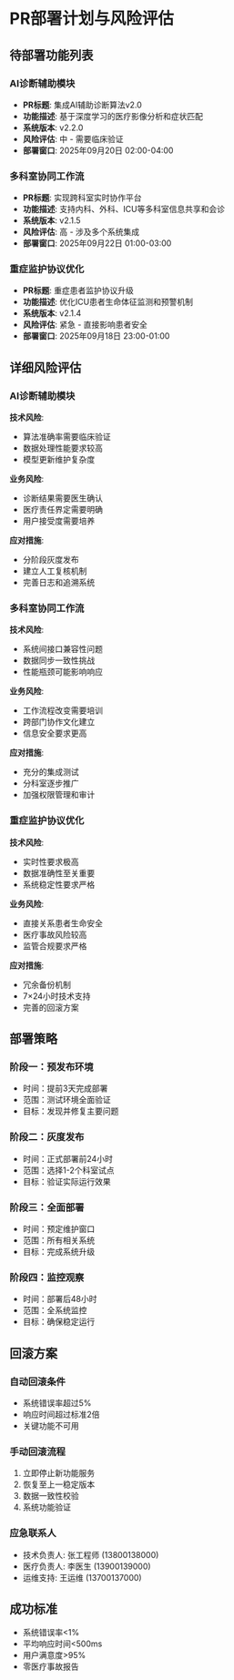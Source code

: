 # PR部署计划与风险评估

## 待部署功能列表

### AI诊断辅助模块
- **PR标题**: 集成AI辅助诊断算法v2.0
- **功能描述**: 基于深度学习的医疗影像分析和症状匹配
- **系统版本**: v2.2.0
- **风险评估**: 中 - 需要临床验证
- **部署窗口**: 2025年09月20日 02:00-04:00

### 多科室协同工作流
- **PR标题**: 实现跨科室实时协作平台
- **功能描述**: 支持内科、外科、ICU等多科室信息共享和会诊
- **系统版本**: v2.1.5
- **风险评估**: 高 - 涉及多个系统集成
- **部署窗口**: 2025年09月22日 01:00-03:00

### 重症监护协议优化
- **PR标题**: 重症患者监护协议升级
- **功能描述**: 优化ICU患者生命体征监测和预警机制
- **系统版本**: v2.1.4
- **风险评估**: 紧急 - 直接影响患者安全
- **部署窗口**: 2025年09月18日 23:00-01:00

## 详细风险评估

### AI诊断辅助模块
**技术风险**:
- 算法准确率需要临床验证
- 数据处理性能要求较高
- 模型更新维护复杂度

**业务风险**:
- 诊断结果需要医生确认
- 医疗责任界定需要明确
- 用户接受度需要培养

**应对措施**:
- 分阶段灰度发布
- 建立人工复核机制
- 完善日志和追溯系统

### 多科室协同工作流
**技术风险**:
- 系统间接口兼容性问题
- 数据同步一致性挑战
- 性能瓶颈可能影响响应

**业务风险**:
- 工作流程改变需要培训
- 跨部门协作文化建立
- 信息安全要求更高

**应对措施**:
- 充分的集成测试
- 分科室逐步推广
- 加强权限管理和审计

### 重症监护协议优化
**技术风险**:
- 实时性要求极高
- 数据准确性至关重要
- 系统稳定性要求严格

**业务风险**:
- 直接关系患者生命安全
- 医疗事故风险较高
- 监管合规要求严格

**应对措施**:
- 冗余备份机制
- 7×24小时技术支持
- 完善的回滚方案

## 部署策略

### 阶段一：预发布环境
- 时间：提前3天完成部署
- 范围：测试环境全面验证
- 目标：发现并修复主要问题

### 阶段二：灰度发布
- 时间：正式部署前24小时
- 范围：选择1-2个科室试点
- 目标：验证实际运行效果

### 阶段三：全面部署
- 时间：预定维护窗口
- 范围：所有相关系统
- 目标：完成系统升级

### 阶段四：监控观察
- 时间：部署后48小时
- 范围：全系统监控
- 目标：确保稳定运行

## 回滚方案

### 自动回滚条件
- 系统错误率超过5%
- 响应时间超过标准2倍
- 关键功能不可用

### 手动回滚流程
1. 立即停止新功能服务
2. 恢复至上一稳定版本
3. 数据一致性校验
4. 系统功能验证

### 应急联系人
- 技术负责人: 张工程师 (13800138000)
- 医疗负责人: 李医生 (13900139000)
- 运维支持: 王运维 (13700137000)

## 成功标准
- 系统错误率<1%
- 平均响应时间<500ms
- 用户满意度>95%
- 零医疗事故报告